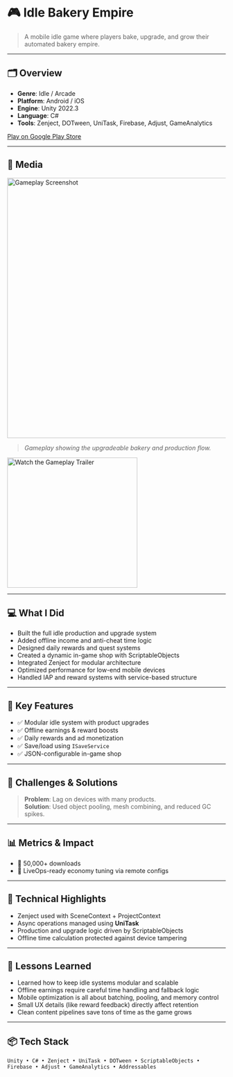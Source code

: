 ﻿# 🎮 Idle Bakery Empire

> A mobile idle game where players bake, upgrade, and grow their automated bakery empire.

---

## 🗂 Overview

- **Genre**: Idle / Arcade
- **Platform**: Android / iOS
- **Engine**: Unity 2022.3
- **Language**: C#
- **Tools**: Zenject, DOTween, UniTask, Firebase, Adjust, GameAnalytics

[Play on Google Play Store](https://play.google.com/store/apps/details?id=games.rawbyte.bakeryidle&hl=en)

---

## 📸 Media

<img src="https://img001.prntscr.com/file/img001/b-PuZH41QKOFu-zU7pzb2A.png" width="600" alt="Gameplay Screenshot">

> *Gameplay showing the upgradeable bakery and production flow.*

<a href="https://www.youtube.com/watch?v=zm9DI4lpowE" target="_blank">
  <img src="https://img.youtube.com/vi/zm9DI4lpowE/hqdefault.jpg" width="300" alt="Watch the Gameplay Trailer">
</a>

---

## 💻 What I Did

- Built the full idle production and upgrade system
- Added offline income and anti-cheat time logic
- Designed daily rewards and quest systems
- Created a dynamic in-game shop with ScriptableObjects
- Integrated Zenject for modular architecture
- Optimized performance for low-end mobile devices
- Handled IAP and reward systems with service-based structure

---

## 🔧 Key Features

- ✅ Modular idle system with product upgrades
- ✅ Offline earnings & reward boosts
- ✅ Daily rewards and ad monetization
- ✅ Save/load using `ISaveService`
- ✅ JSON-configurable in-game shop

---

## 🧪 Challenges & Solutions

> **Problem**: Lag on devices with many products.  
> **Solution**: Used object pooling, mesh combining, and reduced GC spikes.

---

## 📊 Metrics & Impact

- 🚀 50,000+ downloads
- 🔧 LiveOps-ready economy tuning via remote configs

---

## 🔬 Technical Highlights

- Zenject used with SceneContext + ProjectContext
- Async operations managed using **UniTask**
- Production and upgrade logic driven by ScriptableObjects
- Offline time calculation protected against device tampering

---

## 🧠 Lessons Learned

- Learned how to keep idle systems modular and scalable
- Offline earnings require careful time handling and fallback logic
- Mobile optimization is all about batching, pooling, and memory control
- Small UX details (like reward feedback) directly affect retention
- Clean content pipelines save tons of time as the game grows

---

## 📦 Tech Stack

`Unity • C# • Zenject • UniTask • DOTween • ScriptableObjects • Firebase • Adjust • GameAnalytics • Addressables`
